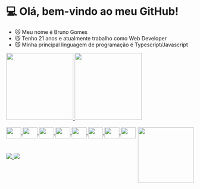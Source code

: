 <h1> 💻 Olá, bem-vindo ao meu GitHub! </h1>

<div>
  <ul>
    <li> 😼 Meu nome é Bruno Gomes </li>
    <li> 😼 Tenho 21 anos e atualmente trabalho como Web Developer </li>
    <li> 😼 Minha principal linguagem de programação é Typescript/Javascript </li>
  </ul>
</div>

<div>
  <a href="https://github.com/BrunoSGomes">
    <img height="180em" src="https://github-readme-stats.vercel.app/api?username=BrunoSGomes&show_icons=true&theme=dark&include_all_commits=true&count_private=true"/>
    <img height="180em" src="https://github-readme-stats.vercel.app/api/top-langs/?username=BrunoSGomes&layout=compact&langs_count=7&theme=dark"/>
  </a>
</div>

<div style="display: inline_block">
  <br>
  <a href="https://github.com/BrunoSGomes">
    <img align="center" height="30" width="40" src="https://cdn.jsdelivr.net/gh/devicons/devicon/icons/typescript/typescript-original.svg"/>
    <img align="center" height="30" width="40" src="https://cdn.jsdelivr.net/gh/devicons/devicon/icons/javascript/javascript-original.svg"/>
    <img align="center" height="30" width="40" src="https://cdn.jsdelivr.net/gh/devicons/devicon/icons/angularjs/angularjs-original.svg"/>
    <img align="center" height="30" width="40" src="https://cdn.jsdelivr.net/gh/devicons/devicon/icons/html5/html5-original.svg"/>
    <img align="center" height="30" width="40" src="https://cdn.jsdelivr.net/gh/devicons/devicon/icons/css3/css3-original.svg"/>
    <img align="center" height="30" width="40" src="https://cdn.jsdelivr.net/gh/devicons/devicon/icons/nodejs/nodejs-original.svg"/>
    <img align="center" height="30" width="40" src="https://cdn.jsdelivr.net/gh/devicons/devicon/icons/nestjs/nestjs-plain.svg"/>
    <img align="center" height="30" width="40" src="https://cdn.jsdelivr.net/gh/devicons/devicon/icons/docker/docker-original.svg"/>
    <img align="right" height="150" src="https://i.imgur.com/bA3Rn7E.gif"/>
  </a>
  <h1></h1>
  <a href="https://www.instagram.com/bay.sg/" target="_blank">
    <img src="https://img.shields.io/badge/-Instagram-%23E4405F?style=for-the-badge&logo=instagram&logoColor=white"/>
  </a>
  <a href="https://www.linkedin.com/in/bruno-gomes-1927bb1b4" target="_blank">
    <img src="https://img.shields.io/badge/-LinkedIn-%230077B5?style=for-the-badge&logo=linkedin&logoColor=white"/>
  </a>
</div>
